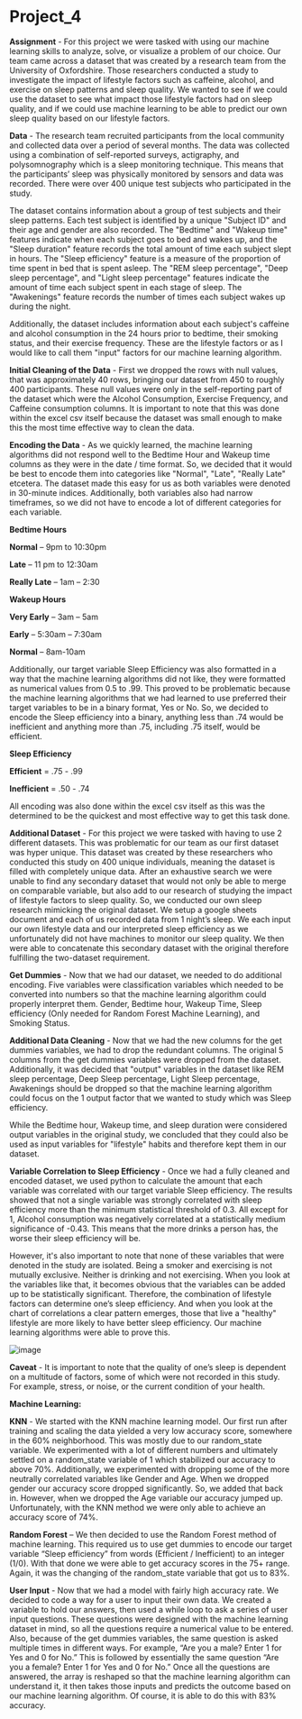 # Project_4

**Assignment** - For this project we were tasked with using our machine learning skills to analyze, solve, or visualize a problem of our choice. Our team came across a dataset that was created by a research team from the University of Oxfordshire. Those researchers conducted a study to investigate the impact of lifestyle factors such as caffeine, alcohol, and exercise on sleep patterns and sleep quality. We wanted to see if we could use the dataset to see what impact those lifestyle factors had on sleep quality, and if we could use machine learning to be able to predict our own sleep quality based on our lifestyle factors.


**Data** - The research team recruited participants from the local community and collected data over a period of several months. The data was collected using a combination of self-reported surveys, actigraphy, and polysomnography which is a sleep monitoring technique. This means that the participants’ sleep was physically monitored by sensors and data was recorded. There were over 400 unique test subjects who participated in the study. 

The dataset contains information about a group of test subjects and their sleep patterns. Each test subject is identified by a unique "Subject ID" and their age and gender are also recorded. The "Bedtime" and "Wakeup time" features indicate when each subject goes to bed and wakes up, and the "Sleep duration" feature records the total amount of time each subject slept in hours. The "Sleep efficiency" feature is a measure of the proportion of time spent in bed that is spent asleep. The "REM sleep percentage", "Deep sleep percentage", and "Light sleep percentage" features indicate the amount of time each subject spent in each stage of sleep. The "Awakenings" feature records the number of times each subject wakes up during the night. 

Additionally, the dataset includes information about each subject's caffeine and alcohol consumption in the 24 hours prior to bedtime, their smoking status, and their exercise frequency. These are the lifestyle factors or as I would like to call them "input" factors for our machine learning algorithm. 


**Initial Cleaning of the Data** - First we dropped the rows with null values, that was approximately 40 rows, bringing our dataset from 450 to roughly 400 participants. These null values were only in the self-reporting part of the dataset which were the Alcohol Consumption, Exercise Frequency, and Caffeine consumption columns. It is important to note that this was done within the excel csv itself because the dataset was small enough to make this the most time effective way to clean the data.


**Encoding the Data** - As we quickly learned, the machine learning algorithms did not respond well to the Bedtime Hour and Wakeup time columns as they were in the date / time format. So, we decided that it would be best to encode them into categories like "Normal", "Late", "Really Late" etcetera. The dataset made this easy for us as both variables were denoted in 30-minute indices. Additionally, both variables also had narrow timeframes, so we did not have to encode a lot of different categories for each variable.

**Bedtime Hours**

**Normal** – 9pm to 10:30pm

**Late** – 11 pm to 12:30am

**Really Late** – 1am – 2:30


**Wakeup Hours**

**Very Early** – 3am – 5am

**Early** – 5:30am – 7:30am

**Normal** – 8am-10am


Additionally, our target variable Sleep Efficiency was also formatted in a way that the machine learning algorithms did not like, they were formatted as numerical values from 0.5 to .99. This proved to be problematic because the machine learning algorithms that we had learned to use preferred their target variables to be in a binary format, Yes or No. So, we decided to encode the Sleep efficiency into a binary, anything less than .74 would be inefficient and anything more than .75, including .75 itself, would be efficient. 

**Sleep Efficiency**

**Efficient** = .75 - .99

**Inefficient** = .50 - .74

All encoding was also done within the excel csv itself as this was the determined to be the quickest and most effective way to get this task done. 


**Additional Dataset** - For this project we were tasked with having to use 2 different datasets. This was problematic for our team as our first dataset was hyper unique. This dataset was created by these researchers who conducted this study on 400 unique individuals, meaning the dataset is filled with completely unique data. After an exhaustive search we were unable to find any secondary dataset that would not only be able to merge on comparable variable, but also add to our research of studying the impact of lifestyle factors to sleep quality. So, we conducted our own sleep research mimicking the original dataset. We setup a google sheets document and each of us recorded data from 1 night’s sleep. We each input our own lifestyle data and our interpreted sleep efficiency as we unfortunately did not have machines to monitor our sleep quality. We then were able to concatenate this secondary dataset with the original therefore fulfilling the two-dataset requirement.


**Get Dummies** - Now that we had our dataset, we needed to do additional encoding. Five variables were classification variables which needed to be converted into numbers so that the machine learning algorithm could properly interpret them. Gender, Bedtime hour, Wakeup Time, Sleep efficiency (Only needed for Random Forest Machine Learning), and Smoking Status. 


**Additional Data Cleaning** - Now that we had the new columns for the get dummies variables, we had to drop the redundant columns. The original 5 columns from the get dummies variables were dropped from the dataset. Additionally, it was decided that "output" variables in the dataset like REM sleep percentage, Deep Sleep percentage, Light Sleep percentage, Awakenings should be dropped so that the machine learning algorithm could focus on the 1 output factor that we wanted to study which was Sleep efficiency.

While the Bedtime hour, Wakeup time, and sleep duration were considered output variables in the original study, we concluded that they could also be used as input variables for "lifestyle" habits and therefore kept them in our dataset.

**Variable Correlation to Sleep Efficiency** - Once we had a fully cleaned and encoded dataset, we used python to calculate the amount that each variable was correlated with our target variable Sleep efficiency. The results showed that not a single variable was strongly correlated with sleep efficiency more than the minimum statistical threshold of 0.3. All except for 1, Alcohol consumption was negatively correlated at a statistically medium significance of -0.43. This means that the more drinks a person has, the worse their sleep efficiency will be.

However, it's also important to note that none of these variables that were denoted in the study are isolated. Being a smoker and exercising is not mutually exclusive. Neither is drinking and not exercising. When you look at the variables like that, it becomes obvious that the variables can be added up to be statistically significant. Therefore, the combination of lifestyle factors can determine one’s sleep efficiency. And when you look at the chart of correlations a clear pattern emerges, those that live a "healthy" lifestyle are more likely to have better sleep efficiency. Our machine learning algorithms were able to prove this.

![image](https://github.com/jsfrmsj/Project_4/assets/121833972/4a4d4b37-1195-4312-ba2b-16895cabbd40)

**Caveat** - It is important to note that the quality of one’s sleep is dependent on a multitude of factors, some of which were not recorded in this study. For example, stress, or noise, or the current condition of your health.

**Machine Learning:**

**KNN** - We started with the KNN machine learning model. Our first run after training and scaling the data yielded a very low accuracy score, somewhere in the 60% neighborhood. This was mostly due to our random_state variable. We experimented with a lot of different numbers and ultimately settled on a random_state variable of 1 which stabilized our accuracy to above 70%. 
Additionally, we experimented with dropping some of the more neutrally correlated variables like Gender and Age. When we dropped gender our accuracy score dropped significantly. So, we added that back in. However, when we dropped the Age variable our accuracy jumped up. 
Unfortunately, with the KNN method we were only able to achieve an accuracy score of 74%.

**Random Forest** – We then decided to use the Random Forest method of machine learning. This required us to use get dummies to encode our target variable “Sleep efficiency” from words (Efficient / Inefficient) to an integer (1/0). With that done we were able to get accuracy scores in the 75+ range. Again, it was the changing of the random_state variable that got us to 83%. 

**User Input** - Now that we had a model with fairly high accuracy rate. We decided to code a way for a user to input their own data. We created a variable to hold our answers, then used a while loop to ask a series of user input questions. These questions were designed with the machine learning dataset in mind, so all the questions require a numerical value to be entered. Also, because of the get dummies variables, the same question is asked multiple times in different ways. For example, “Are you a male? Enter 1 for Yes and 0 for No.” This is followed by essentially the same question “Are you a female? Enter 1 for Yes and 0 for No.”
Once all the questions are answered, the array is reshaped so that the machine learning algorithm can understand it, it then takes those inputs and predicts the outcome based on our machine learning algorithm. Of course, it is able to do this with 83% accuracy. 
